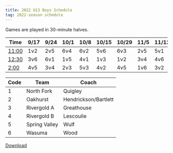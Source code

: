 ```yaml
---
title: 2022 U13 Boys Schedule
tag: 2022-season schedule
---
```


Games are played in 30-minute halves.

| Time        | 9/17  | 9/24  | 10/1  | 10/8  | 10/15 | 10/29 | 11/5  | 11/12 | 11/19
|-------------|-------|-------|-------|-------|-------|-------|-------|-------|-------
| <u>11:00</u>| 1v2   | 2v5   | 6v4   | 6v2   | 5v6   | 6v3   | 2v5   | 5v1   | 1v4
| <u>12:30</u>| 3v6   | 6v1   | 1v5   | 4v1   | 1v3   | 1v2   | 3v4   | 4v6   | 2v6
| <u>2:00</u> | 4v5   | 3v4   | 2v3   | 5v3   | 4v2   | 4v5   | 1v6   | 3v2   | 3v5


| Code      | Team          | Coach                         
|-----------|---------------|---------------
| 1         | North Fork    | Quigley
| 2         | Oakhurst      | Hendrickson/Bartlett
| 3         | Rivergold A   | Greathouse
| 4         | Rivergold B   | Lescoulie
| 5         | Spring Valley | Wulf
| 6         | Wasuma        | Wood


[Download](/schedules/2022/MAYSL-2022-U13-boys.pdf)
